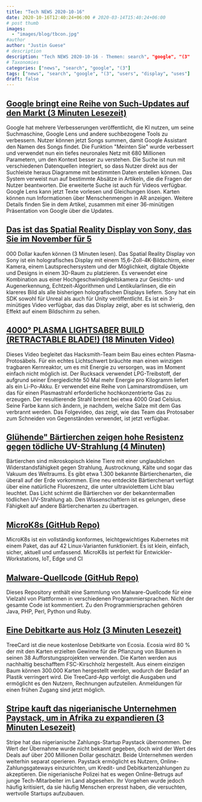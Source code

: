 ```yaml
---
title: "Tech NEWS 2020-10-16"
date: 2020-10-16T12:40:24+06:00 # 2020-03-14T15:40:24+06:00
# post thumb
images:
  - "images/blog/tbcon.jpg"
#author
author: "Justin Guese"
# description
description: "Tech NEWS 2020-10-16 - Themen: search", "google", "(3"
# Taxonomies
categories: ["news", "search", "google", "(3"]
tags: ["news", "search", "google", "(3", "users", "display", "uses"]
draft: false
---
```


## [Google bringt eine Reihe von Such-Updates auf den Markt (3 Minuten Lesezeit)](https://techcrunch.com/2020/10/15/google-launches-a-slew-of-search-updates//1/0100017530e18204-ea7a8dc5-ce83-430f-9577-5af29d2499e9-000000/XcjKYIdw7Nfw0iP6dhLiiuq2MmmKbPfROWGVfji1DrE=163)

 Google hat mehrere Verbesserungen veröffentlicht, die KI nutzen, um seine Suchmaschine, Google Lens und andere suchbezogene Tools zu verbessern. Nutzer können jetzt Songs summen, damit Google Assistant den Namen des Songs findet. Die Funktion "Meinten Sie" wurde verbessert und verwendet nun ein tiefes neuronales Netz mit 680 Millionen Parametern, um den Kontext besser zu verstehen. Die Suche ist nun mit verschiedenen Datenquellen integriert, so dass Nutzer direkt aus der Suchleiste heraus Diagramme mit bestimmten Daten erstellen können. Das System verweist nun auf bestimmte Absätze in Artikeln, die die Fragen der Nutzer beantworten. Die erweiterte Suche ist auch für Videos verfügbar. Google Lens kann jetzt Texte vorlesen und Gleichungen lösen. Karten können nun Informationen über Menschenmengen in AR anzeigen. Weitere Details finden Sie in dem Artikel, zusammen mit einer 36-minütigen Präsentation von Google über die Updates.

## [Das ist das Spatial Reality Display von Sony, das Sie im November für 5](https://www.theverge.com/circuitbreaker/2020/10/15/21518679/sony-spacial-reality-display-hands-on-holographic-elf-sr1/1/0100017530e18204-ea7a8dc5-ce83-430f-9577-5af29d2499e9-000000/RgXmdJeiw7S_ZU3i6xsJhVG1CdxxwAqF1y6bWloTYCM=163)

000 Dollar kaufen können (3 Minuten lesen). Das Spatial Reality Display von Sony ist ein holografisches Display mit einem 15,6-Zoll-4K-Bildschirm, einer Kamera, einem Lautsprechersystem und der Möglichkeit, digitale Objekte und Designs in einem 3D-Raum zu platzieren. Es verwendet eine Kombination aus einer Hochgeschwindigkeitskamera zur Gesichts- und Augenerkennung, Echtzeit-Algorithmen und Lentikularlinsen, die ein klareres Bild als alle bisherigen holografischen Displays liefern. Sony hat ein SDK sowohl für Unreal als auch für Unity veröffentlicht. Es ist ein 3-minütiges Video verfügbar, das das Display zeigt, aber es ist schwierig, den Effekt auf einem Bildschirm zu sehen.

## [4000° PLASMA LIGHTSABER BUILD (RETRACTABLE BLADE!) (18 Minuten Video)](https://www.youtube.com/watch?v=xC6J4T_hUKg/1/0100017530e18204-ea7a8dc5-ce83-430f-9577-5af29d2499e9-000000/PtXtv5bAdmK3gKpDDYBKIE-97_Dmu83oWciV_n4Hqt4=163)

 Dieses Video begleitet das Hacksmith-Team beim Bau eines echten Plasma-Protosäbels. Für ein echtes Lichtschwert bräuchte man einen winzigen tragbaren Kernreaktor, um es mit Energie zu versorgen, was im Moment einfach nicht möglich ist. Der Rucksack verwendet LPG-Treibstoff, der aufgrund seiner Energiedichte 50 Mal mehr Energie pro Kilogramm liefert als ein Li-Po-Akku. Er verwendet eine Reihe von Laminarstromdüsen, um das für einen Plasmastrahl erforderliche hochkonzentrierte Gas zu erzeugen. Der resultierende Strahl brennt bei etwa 4000 Grad Celsius. Seine Farbe kann sich ändern, je nachdem, welche Salze mit dem Gas verbrannt werden. Das Folgevideo, das zeigt, wie das Team das Protosaber zum Schneiden von Gegenständen verwendet, ist jetzt verfügbar.

## [Glühende" Bärtierchen zeigen hohe Resistenz gegen tödliche UV-Strahlung (4 Minuten)](https://interestingengineering.com/glowing-tardigrade-shows-high-resistance-to-lethal-levels-of-uv-radiation/1/0100017530e18204-ea7a8dc5-ce83-430f-9577-5af29d2499e9-000000/oteAyVp0xt0k1ApmnY6mdhBGDDHdUwbip4KfhwxCnbc=163)

 Bärtierchen sind mikroskopisch kleine Tiere mit einer unglaublichen Widerstandsfähigkeit gegen Strahlung, Austrocknung, Kälte und sogar das Vakuum des Weltraums. Es gibt etwa 1.300 bekannte Bärtierchenarten, die überall auf der Erde vorkommen. Eine neu entdeckte Bärtierchenart verfügt über eine natürliche Fluoreszenz, die unter ultraviolettem Licht blau leuchtet. Das Licht schirmt die Bärtierchen vor der bekanntermaßen tödlichen UV-Strahlung ab. Den Wissenschaftlern ist es gelungen, diese Fähigkeit auf andere Bärtierchenarten zu übertragen.

## [MicroK8s (GitHub Repo)](https://github.com/ubuntu/microk8s/1/0100017530e18204-ea7a8dc5-ce83-430f-9577-5af29d2499e9-000000/S8IV_z2jPRsM-7LPmfmynTrkOPS4nPkgqRFb_9gmc9w=163)

 MicroK8s ist ein vollständig konformes, leichtgewichtiges Kubernetes mit einem Paket, das auf 42 Linux-Varianten funktioniert. Es ist klein, einfach, sicher, aktuell und umfassend. MicroK8s ist perfekt für Entwickler-Workstations, IoT, Edge und CI

## [Malware-Quellcode (GitHub Repo)](https://github.com/vxunderground/MalwareSourceCode/1/0100017530e18204-ea7a8dc5-ce83-430f-9577-5af29d2499e9-000000/f1g0bm_WcT9tOIAaoVq-1BrO2JZuYjSOiVYvGCbSCjg=163)

 Dieses Repository enthält eine Sammlung von Malware-Quellcode für eine Vielzahl von Plattformen in verschiedenen Programmiersprachen. Nicht der gesamte Code ist kommentiert. Zu den Programmiersprachen gehören Java, PHP, Perl, Python und Ruby.

## [Eine Debitkarte aus Holz (3 Minuten Lesezeit)](https://blog.ecosia.org/treecard-debitcard//1/0100017530e18204-ea7a8dc5-ce83-430f-9577-5af29d2499e9-000000/9xUfOKxKxQEM2Q84iAccZEvXq5LcWYUQxPbl6LyDqS8=163)

 TreeCard ist die neue kostenlose Debitkarte von Ecosia. Ecosia wird 80 % der mit den Karten erzielten Gewinne für die Pflanzung von Bäumen in seinen 38 Aufforstungsprojekten verwenden. Die Karten werden aus nachhaltig beschafftem FSC-Kirschholz hergestellt. Aus einem einzigen Baum können 300.000 Karten hergestellt werden, wodurch der Bedarf an Plastik verringert wird. Die TreeCard-App verfolgt die Ausgaben und ermöglicht es den Nutzern, Rechnungen aufzuteilen. Anmeldungen für einen frühen Zugang sind jetzt möglich.

## [Stripe kauft das nigerianische Unternehmen Paystack, um in Afrika zu expandieren (3 Minuten Lesezeit)](https://qz.com/africa/1917940/stripes-buys-nigerias-paystack-for-africa-expansion//1/0100017530e18204-ea7a8dc5-ce83-430f-9577-5af29d2499e9-000000/jNGXGAmmXQDDCGuQHLdRCVFm0e5DrF0U5ALBJz3XWmw=163)

 Stripe hat das nigerianische Zahlungs-Startup Paystack übernommen. Der Wert der Übernahme wurde nicht bekannt gegeben, doch wird der Wert des Deals auf über 200 Millionen Dollar geschätzt. Beide Unternehmen werden weiterhin separat operieren. Paystack ermöglicht es Nutzern, Online-Zahlungsgateways einzurichten, um Kredit- und Debitkartenzahlungen zu akzeptieren. Die nigerianische Polizei hat es wegen Online-Betrugs auf junge Tech-Mitarbeiter im Land abgesehen. Ihr Vorgehen wurde jedoch häufig kritisiert, da sie häufig Menschen erpresst haben, die versuchten, wertvolle Startups aufzubauen.

